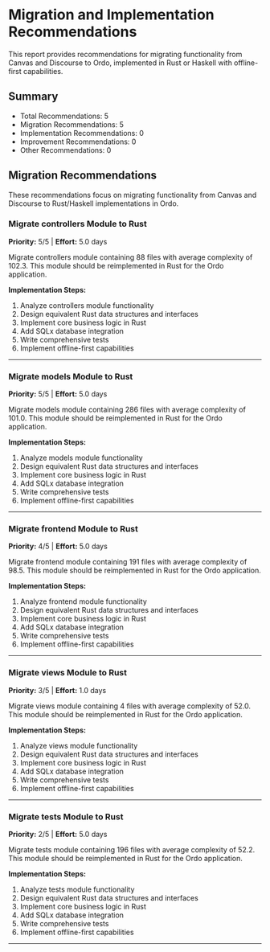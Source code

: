 # Migration and Implementation Recommendations

This report provides recommendations for migrating functionality from Canvas and Discourse to Ordo, implemented in Rust or Haskell with offline-first capabilities.

## Summary

- Total Recommendations: 5
- Migration Recommendations: 5
- Implementation Recommendations: 0
- Improvement Recommendations: 0
- Other Recommendations: 0

## Migration Recommendations

These recommendations focus on migrating functionality from Canvas and Discourse to Rust/Haskell implementations in Ordo.

### Migrate controllers Module to Rust

**Priority:** 5/5 | **Effort:** 5.0 days

Migrate controllers module containing 88 files with average complexity of 102.3. This module should be reimplemented in Rust for the Ordo application.

**Implementation Steps:**

1. Analyze controllers module functionality
2. Design equivalent Rust data structures and interfaces
3. Implement core business logic in Rust
4. Add SQLx database integration
5. Write comprehensive tests
6. Implement offline-first capabilities

---

### Migrate models Module to Rust

**Priority:** 5/5 | **Effort:** 5.0 days

Migrate models module containing 286 files with average complexity of 101.0. This module should be reimplemented in Rust for the Ordo application.

**Implementation Steps:**

1. Analyze models module functionality
2. Design equivalent Rust data structures and interfaces
3. Implement core business logic in Rust
4. Add SQLx database integration
5. Write comprehensive tests
6. Implement offline-first capabilities

---

### Migrate frontend Module to Rust

**Priority:** 4/5 | **Effort:** 5.0 days

Migrate frontend module containing 191 files with average complexity of 98.5. This module should be reimplemented in Rust for the Ordo application.

**Implementation Steps:**

1. Analyze frontend module functionality
2. Design equivalent Rust data structures and interfaces
3. Implement core business logic in Rust
4. Add SQLx database integration
5. Write comprehensive tests
6. Implement offline-first capabilities

---

### Migrate views Module to Rust

**Priority:** 3/5 | **Effort:** 1.0 days

Migrate views module containing 4 files with average complexity of 52.0. This module should be reimplemented in Rust for the Ordo application.

**Implementation Steps:**

1. Analyze views module functionality
2. Design equivalent Rust data structures and interfaces
3. Implement core business logic in Rust
4. Add SQLx database integration
5. Write comprehensive tests
6. Implement offline-first capabilities

---

### Migrate tests Module to Rust

**Priority:** 2/5 | **Effort:** 5.0 days

Migrate tests module containing 196 files with average complexity of 52.2. This module should be reimplemented in Rust for the Ordo application.

**Implementation Steps:**

1. Analyze tests module functionality
2. Design equivalent Rust data structures and interfaces
3. Implement core business logic in Rust
4. Add SQLx database integration
5. Write comprehensive tests
6. Implement offline-first capabilities

---

